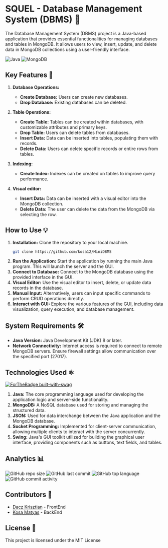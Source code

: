 # SQUEL - Database Management System (DBMS) 📂

The Database Management System (DBMS) project is a Java-based application that provides essential functionalities for managing databases and tables in MongoDB. It allows users to view, insert, update, and delete data in MongoDB collections using a user-friendly interface.


![Java](https://img.shields.io/badge/Java-ED8B00?style=for-the-badge&logo=openjdk&logoColor=white)
![MongoDB](https://img.shields.io/badge/MongoDB-4EA94B?style=for-the-badge&logo=mongodb&logoColor=white)

## Key Features 🔑

1. **Database Operations:**
   - **Create Database:** Users can create new databases.
   - **Drop Database:** Existing databases can be deleted.

2. **Table Operations:**
   - **Create Table:** Tables can be created within databases, with customizable attributes and primary keys.
   - **Drop Table:** Users can delete tables from databases.
   - **Insert Data:** Data can be inserted into tables, populating them with records.
   - **Delete Data:** Users can delete specific records or entire rows from tables.

3. **Indexing:**
   - **Create Index:** Indexes can be created on tables to improve query performance.
  
4.  **Visual editor:**
    - **Insert Data:** Data can be inserted with a visual editor into the MongoDB collection.
    - **Delete Data:** The user can delete the data from the MongoDB via selecting the row.
  
## How to Use 💡

1. **Installation:** Clone the repository to your local machine.
   ```bash
   git clone https://github.com/kosa12/MiniDBMS
   ```
3. **Run the Application:** Start the application by running the main Java program. This will launch the server and the GUI.
4. **Connect to Database:** Connect to the MongoDB database using the provided interface in the GUI.
5. **Visual Editor:** Use the visual editor to insert, delete, or update data records in the database.
6. **Manual Input:** Alternatively, users can input specific commands to perform CRUD operations directly.
7. **Interact with GUI:** Explore the various features of the GUI, including data visualization, query execution, and database management.

## System Requirements 🛠️
- **Java Version:** Java Development Kit (JDK) 8 or later.
- **Network Connectivity:** Internet access is required to connect to remote MongoDB servers. Ensure firewall settings allow communication over the specified port (27017).
  
## Technologies Used ⚛
[![ForTheBadge built-with-swag](http://ForTheBadge.com/images/badges/built-with-swag.svg)](https://GitHub.com/Naereen/)

1. **Java:** The core programming language used for developing the application logic and server-side functionality.
2. **MongoDB:** A NoSQL database used for storing and managing the structured data.
3. **JSON:** Used for data interchange between the Java application and the MongoDB database.
4. **Socket Programming:** Implemented for client-server communication, allowing multiple clients to interact with the server concurrently.
5. **Swing:** Java's GUI toolkit utilized for building the graphical user interface, providing components such as buttons, text fields, and tables.

## Analytics 📊
![GitHub repo size](https://img.shields.io/github/repo-size/kosa12/MiniDBMS?style=for-the-badge)
![GitHub last commit](https://img.shields.io/github/last-commit/kosa12/MiniDBMS?=red&style=for-the-badge)
![GitHub top language](https://img.shields.io/github/languages/top/kosa12/SQUEL-MiniDBMS?style=for-the-badge)
![GitHub commit activity](https://img.shields.io/github/commit-activity/w/kosa12/SQUEL-MiniDBMS?style=for-the-badge)



## Contributors 🤝
- [Dacz Krisztian](https://github.com/dKriszti15) - FrontEnd
- [Kosa Matyas](https://github.com/kosa12) - BackEnd

## License 🎫

This project is licensed under the MIT License
